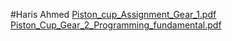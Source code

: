 #Haris Ahmed
[Piston_cup_Assignment_Gear_1.pdf](https://github.com/HarisAhmed1234/PFFall/files/12515829/Piston_cup_Assignment_Gear_1.pdf)
[Piston_Cup_Gear_2_Programming_fundamental.pdf](https://github.com/HarisAhmed1234/PFFall/files/12515830/Piston_Cup_Gear_2_Programming_fundamental.pdf)
